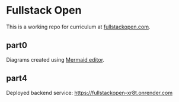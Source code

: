 # Fullstack Open

This is a working repo for curriculum at [fullstackopen.com](https://fullstackopen.com/).

## part0

Diagrams created using [Mermaid editor](https://mermaid.live/).

## part4

Deployed backend service: https://fullstackopen-xr8t.onrender.com
